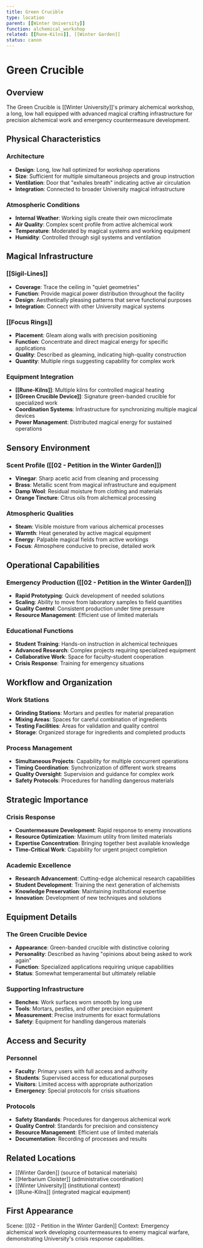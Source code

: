 ```yaml
---
title: Green Crucible
type: location
parent: [[Winter University]]
function: alchemical_workshop
related: [[Rune-Kilns]], [[Winter Garden]]
status: canon
---
```


# Green Crucible

## Overview
The Green Crucible is [[Winter University]]'s primary alchemical workshop, a long, low hall equipped with advanced magical crafting infrastructure for precision alchemical work and emergency countermeasure development.

## Physical Characteristics
### Architecture
- **Design**: Long, low hall optimized for workshop operations
- **Size**: Sufficient for multiple simultaneous projects and group instruction
- **Ventilation**: Door that "exhales breath" indicating active air circulation
- **Integration**: Connected to broader University magical infrastructure

### Atmospheric Conditions
- **Internal Weather**: Working sigils create their own microclimate
- **Air Quality**: Complex scent profile from active alchemical work
- **Temperature**: Moderated by magical systems and working equipment
- **Humidity**: Controlled through sigil systems and ventilation

## Magical Infrastructure
### [[Sigil-Lines]]
- **Coverage**: Trace the ceiling in "quiet geometries"
- **Function**: Provide magical power distribution throughout the facility
- **Design**: Aesthetically pleasing patterns that serve functional purposes
- **Integration**: Connect with other University magical systems

### [[Focus Rings]]
- **Placement**: Gleam along walls with precision positioning
- **Function**: Concentrate and direct magical energy for specific applications
- **Quality**: Described as gleaming, indicating high-quality construction
- **Quantity**: Multiple rings suggesting capability for complex work

### Equipment Integration
- **[[Rune-Kilns]]**: Multiple kilns for controlled magical heating
- **[[Green Crucible Device]]**: Signature green-banded crucible for specialized work
- **Coordination Systems**: Infrastructure for synchronizing multiple magical devices
- **Power Management**: Distributed magical energy for sustained operations

## Sensory Environment
### Scent Profile ([[02 - Petition in the Winter Garden]])
- **Vinegar**: Sharp acetic acid from cleaning and processing
- **Brass**: Metallic scent from magical infrastructure and equipment
- **Damp Wool**: Residual moisture from clothing and materials
- **Orange Tincture**: Citrus oils from alchemical processing

### Atmospheric Qualities
- **Steam**: Visible moisture from various alchemical processes
- **Warmth**: Heat generated by active magical equipment
- **Energy**: Palpable magical fields from active workings
- **Focus**: Atmosphere conducive to precise, detailed work

## Operational Capabilities
### Emergency Production ([[02 - Petition in the Winter Garden]])
- **Rapid Prototyping**: Quick development of needed solutions
- **Scaling**: Ability to move from laboratory samples to field quantities
- **Quality Control**: Consistent production under time pressure
- **Resource Management**: Efficient use of limited materials

### Educational Functions
- **Student Training**: Hands-on instruction in alchemical techniques
- **Advanced Research**: Complex projects requiring specialized equipment
- **Collaborative Work**: Space for faculty-student cooperation
- **Crisis Response**: Training for emergency situations

## Workflow and Organization
### Work Stations
- **Grinding Stations**: Mortars and pestles for material preparation
- **Mixing Areas**: Spaces for careful combination of ingredients
- **Testing Facilities**: Areas for validation and quality control
- **Storage**: Organized storage for ingredients and completed products

### Process Management
- **Simultaneous Projects**: Capability for multiple concurrent operations
- **Timing Coordination**: Synchronization of different work streams
- **Quality Oversight**: Supervision and guidance for complex work
- **Safety Protocols**: Procedures for handling dangerous materials

## Strategic Importance
### Crisis Response
- **Countermeasure Development**: Rapid response to enemy innovations
- **Resource Optimization**: Maximum utility from limited materials
- **Expertise Concentration**: Bringing together best available knowledge
- **Time-Critical Work**: Capability for urgent project completion

### Academic Excellence
- **Research Advancement**: Cutting-edge alchemical research capabilities
- **Student Development**: Training the next generation of alchemists
- **Knowledge Preservation**: Maintaining institutional expertise
- **Innovation**: Development of new techniques and solutions

## Equipment Details
### The Green Crucible Device
- **Appearance**: Green-banded crucible with distinctive coloring
- **Personality**: Described as having "opinions about being asked to work again"
- **Function**: Specialized applications requiring unique capabilities
- **Status**: Somewhat temperamental but ultimately reliable

### Supporting Infrastructure
- **Benches**: Work surfaces worn smooth by long use
- **Tools**: Mortars, pestles, and other precision equipment
- **Measurement**: Precise instruments for exact formulations
- **Safety**: Equipment for handling dangerous materials

## Access and Security
### Personnel
- **Faculty**: Primary users with full access and authority
- **Students**: Supervised access for educational purposes
- **Visitors**: Limited access with appropriate authorization
- **Emergency**: Special protocols for crisis situations

### Protocols
- **Safety Standards**: Procedures for dangerous alchemical work
- **Quality Control**: Standards for precision and consistency
- **Resource Management**: Efficient use of limited materials
- **Documentation**: Recording of processes and results

## Related Locations
- [[Winter Garden]] (source of botanical materials)
- [[Herbarium Cloister]] (administrative coordination)
- [[Winter University]] (institutional context)
- [[Rune-Kilns]] (integrated magical equipment)

## First Appearance
Scene: [[02 - Petition in the Winter Garden]]
Context: Emergency alchemical work developing countermeasures to enemy magical warfare, demonstrating University's crisis response capabilities.
